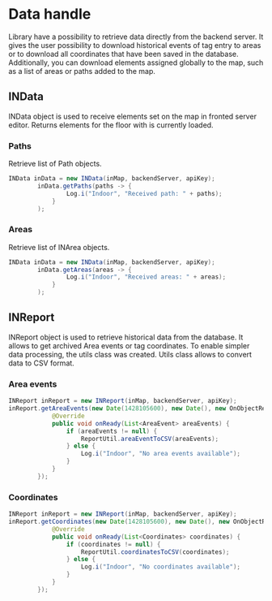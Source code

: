 # __Data handle__

Library have a possibility to retrieve data directly from the backend server.
It gives the user possibility to download historical events of tag entry to areas or to download all coordinates that have been saved in the database.
Additionally, you can download elements assigned globally to the map, such as a list of areas or paths added to the map.

## __INData__

INData object is used to receive elements set on the map in fronted server editor.
Returns elements for the floor with is currently loaded.

### Paths

Retrieve list of Path objects.

```java
INData inData = new INData(inMap, backendServer, apiKey);
		inData.getPaths(paths -> {
				Log.i("Indoor", "Received path: " + paths);
			}
		);
```

### Areas

Retrieve list of INArea objects.

```java
INData inData = new INData(inMap, backendServer, apiKey);
		inData.getAreas(areas -> {
				Log.i("Indoor", "Received areas: " + areas);
			}
		);
```

## __INReport__

INReport object is used to retrieve historical data from the database.
It allows to get archived Area events or tag coordinates.
To enable simpler data processing, the utils class was created.
Utils class allows to convert data to CSV format.

### Area events

```java
INReport inReport = new INReport(inMap, backendServer, apiKey);
inReport.getAreaEvents(new Date(1428105600), new Date(), new OnObjectReadyCallback<List<AreaEvent>>() {
			@Override
			public void onReady(List<AreaEvent> areaEvents) {
				if (areaEvents != null) {
					ReportUtil.areaEventToCSV(areaEvents);
				} else {
					Log.i("Indoor", "No area events available");
				}
			}
		});

```

### Coordinates

```java
INReport inReport = new INReport(inMap, backendServer, apiKey);
inReport.getCoordinates(new Date(1428105600), new Date(), new OnObjectReadyCallback<List<Coordinates>>() {
			@Override
			public void onReady(List<Coordinates> coordinates) {
				if (coordinates != null) {
					ReportUtil.coordinatesToCSV(coordinates);
				} else {
					Log.i("Indoor", "No coordinates available");
				}
			}
		});

```
